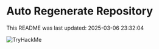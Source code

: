 # Auto Regenerate Repository

This README was last updated: 2025-03-06 23:32:04

 ![TryHackMe](https://tryhackme.com/badge/533634)